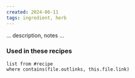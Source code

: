 ```yaml
---
created: 2024-06-11
tags: ingredient, herb
---
```



… description, notes …

### Used in these recipes

```dataview
list from #recipe
where contains(file.outlinks, this.file.link)
```